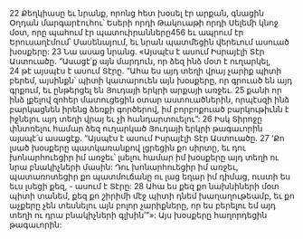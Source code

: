 22 Քեղկիասը եւ նրանք, որոնց հետ խօսել էր արքան, գնացին Օղդան մարգարէուհու՝ Եսերի որդի Թակուաթի որդի Սելեմի կնոջ մօտ, որը պահում էր պատուիրանները456 եւ ապրում էր Երուսաղէմում՝ Մասենայում, եւ նրան պատմեցին վերեւում ասուած խօսքերը: 23 Նա ասաց նրանց. «Այսպէս է ասում Իսրայէլի Տէր Աստուածը. “Ասացէ՛ք այն մարդուն, որ ձեզ ինձ մօտ է ուղարկել, 24 թէ այսպէս է ասում Տէրը. “Ահա ես այդ տեղի վրայ չարիք պիտի բերեմ, այսինքն՝ պիտի կատարուեն այն խօսքերը, որ գրուած են այդ գրքում, եւ ընթերցել են Յուդայի երկրի արքայի առջեւ. 25 քանի որ ինձ լքելով զոհեր մատուցեցին օտար աստուածներին, որպէսզի ինձ բարկացնեն իրենց ձեռքի գործերով, իմ բորբոքուած բարկութիւնն է իջնելու այդ տեղի վրայ եւ չի հանդարտուելու”: 26 Իսկ Տիրոջը փնտռելու համար ձեզ ուղարկած Յուդայի երկրի թագաւորին այսպէ՛ս ասացէք. “Այսպէս է ասում Իսրայէլի Տէր Աստուածը. 27 ‘Քո լսած խօսքերը պատկառանքով լցրեցին քո սիրտը, եւ դու խոնարհուեցիր իմ առջեւ՝ լսելու համար իմ խօսքերը այդ տեղի ու նրա բնակիչների մասին: Դու խոնարհուեցիր իմ առջեւ, պատառոտեցիր քո պատմուճանը ու լաց եղար իմ դիմաց, ուստի ես եւս լսեցի քեզ, - ասում է Տէրը: 28 Ահա ես քեզ քո նախնիների մօտ պիտի տանեմ, քեզ քո շիրիմի մէջ պիտի դնեմ խաղաղութեամբ, եւ քո աչքերը չեն տեսնելու այն բոլոր չարիքները, որ ես բերելու եմ այդ տեղի ու դրա բնակիչների գլխին’”»: Այս խօսքերը հաղորդեցին թագաւորին:
